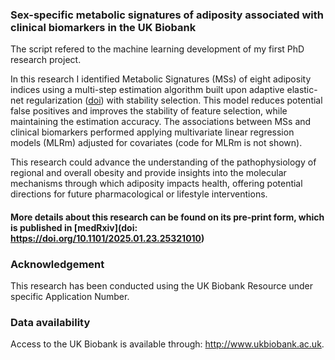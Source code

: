 ### Sex-specific metabolic signatures of adiposity associated with clinical biomarkers in the UK Biobank

The script refered to the machine learning development of my first PhD research project.

In this research I identified Metabolic Signatures (MSs) of eight adiposity indices using a multi-step estimation algorithm built upon adaptive elastic-net regularization ([doi](http://dx.doi.org/10.1080/00949655.2015.1016944)) with stability selection.
This model reduces potential false positives and improves the stability of feature selection, while maintaining the estimation accuracy. The associations between MSs and clinical biomarkers performed applying multivariate linear regression models (MLRm) adjusted for covariates (code for MLRm is not shown).

This research could advance the understanding of the pathophysiology of regional and overall obesity and provide insights into the molecular mechanisms through which adiposity impacts health, offering potential directions for future pharmacological or lifestyle interventions.

#### More details about this research can be found on its pre-print form, which is published in [medRxiv](doi: https://doi.org/10.1101/2025.01.23.25321010)

### Acknowledgement
This research has been conducted using the UK Biobank Resource under specific Application Number. 

### Data availability
Access to the UK Biobank is available through: http://www.ukbiobank.ac.uk.
